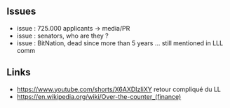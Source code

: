 
Issues
------
* issue : 725.000 applicants -> media/PR
* issue : senators, who are they ?
* issue : BitNation, dead since more than 5 years ... still mentioned in LLL comm

Links
-----
* https://www.youtube.com/shorts/X6AXDIzIiXY retour compliqué du LL
* https://en.wikipedia.org/wiki/Over-the-counter_(finance)

<br>



<!--  
questions :
who are currently (oct 2023) the Liberland senators ?
Existence of Liberland senators is mentioned here and there ... but we have never seen a name.










You have the opportunity to meet and network with our Minister of Justice, Michal Ptáčník at the 'Network State Conference' in Amsterdam on Oct 30, 2023. 🇳🇱

The latest news article (https://liberland.org/en/news/498-liberland-set-to-become-a-hub-for-network-states)
at liberland.org mentions BitNation.

Please be aware that this project is technically stalled for years,
see the last commits dates on their github : https://github.com/Bit-Nation

https://en.wikipedia.org/wiki/Bitnation
As of August 2022, the bitnation.co domain name had been sold, and the project is considered defunct.

Even their official website (https://bitnation.co/) doesn't speak about bitnation anymore.

The value of the token is ~0 and it seems no more listed anywhere.

imo it is not good advertising to associate Liberland with something defunct like BitNation,
and which btw was more a scam than anything else.
-->

<br>
